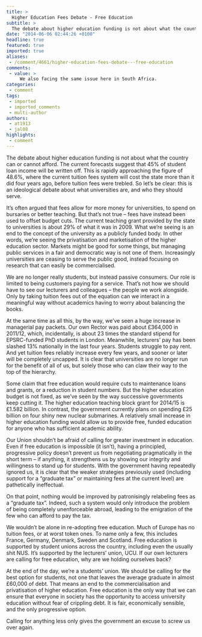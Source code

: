 ```yaml
---
title: >
  Higher Education Fees Debate - Free Education
subtitle: >
  The debate about higher education funding is not about what the country can or cannot afford. The current forecasts suggest that 45% of student loan income will be written off.
date: "2014-06-06 02:44:26 +0100"
headline: true
featured: true
imported: true
aliases:
 - /comment/4661/higher-education-fees-debate---free-education
comments:
 - value: >
     We also facing the same issue here in South Africa.
categories:
 - comment
tags:
 - imported
 - imported_comments
 - multi-author
authors:
 - at1913
 - jal08
highlights:
 - comment
---
```


The debate about higher education funding is not about what the country can or cannot afford. The current forecasts suggest that 45% of student loan income will be written off. This is rapidly approaching the figure of 48.6%, where the current tuition fees system will cost the state more than it did four years ago, before tuition fees were trebled. So let’s be clear: this is an ideological debate about what universities are, and who they should serve.

It’s often argued that fees allow for more money for universities, to spend on bursaries or better teaching. But that’s not true – fees have instead been used to offset budget cuts. The current teaching grant provided by the state to universities is about 29% of what it was in 2009. What we’re seeing is an end to the concept of the university as a publicly funded body. In other words, we’re seeing the privatisation and marketisation of the higher education sector. Markets might be good for some things, but managing public services in a fair and democratic way is not one of them. Increasingly universities are ceasing to serve the public good, instead focusing on research that can easily be commercialised.

We are no longer really students, but instead passive consumers. Our role is limited to being customers paying for a service. That’s not how we should have to see our lecturers and colleagues – the people we work alongside. Only by taking tuition fees out of the equation can we interact in a meaningful way without academics having to worry about balancing the books.

At the same time as all this, by the way, we’ve seen a huge increase in managerial pay packets. Our own Rector was paid about £364,000 in 2011/12, which, incidentally, is about 23 times the standard stipend for EPSRC-funded PhD students in London. Meanwhile, lecturers’ pay has been slashed 13% nationally in the last four years. Students struggle to pay rent. And yet tuition fees reliably increase every few years, and sooner or later will be completely uncapped. It is clear that universities are no longer run for the benefit of all of us, but solely those who can claw their way to the top of the hierarchy.

Some claim that free education would require cuts to maintenance loans and grants, or a reduction in student numbers. But the higher education budget is not fixed, as we’ve seen by the way successive governments keep cutting it. The higher education teaching block grant for 2014/15 is £1.582 billion. In contrast, the government currently plans on spending £25 billion on four shiny new nuclear submarines. A relatively small increase in higher education funding would allow us to provide free, funded education for anyone who has sufficient academic ability.

Our Union shouldn’t be afraid of calling for greater investment in education. Even if free education is impossible (it isn’t), having a principled, progressive policy doesn’t prevent us from negotiating pragmatically in the short term – if anything, it strengthens us by showing our integrity and willingness to stand up for students. With the government having repeatedly ignored us, it is clear that the weaker strategies previously used (including support for a “graduate tax” or maintaining fees at the current level) are pathetically ineffectual.

On that point, nothing would be improved by patronisingly relabeling fees as a “graduate tax”. Indeed, such a system would only introduce the problem of being completely unenforceable abroad, leading to the emigration of the few who can afford to pay the tax.

We wouldn’t be alone in re-adopting free education. Much of Europe has no tuition fees, or at worst token ones. To name only a few, this includes France, Germany, Denmark, Sweden and Scotland. Free education is supported by student unions across the country, including even the usually shit NUS. It’s supported by the lecturers’ union, UCU. If our own lecturers are calling for free education, why are we holding ourselves back?

At the end of the day, we’re a students’ union. We should be calling for the best option for students, not one that leaves the average graduate in almost £60,000 of debt. That means an end to the commercialisation and privatisation of higher education. Free education is the only way that we can ensure that everyone in society has the opportunity to access university education without fear of crippling debt. It is fair, economically sensible, and the only progressive option.

Calling for anything less only gives the government an excuse to screw us over again.
